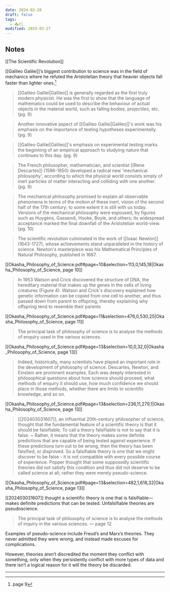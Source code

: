 ```yaml
---
date: 2024-02-28
draft: false
tags:
  - 📥/🌱
modified: 2024-03-27
---
```

## Notes

[[The Scientific Revolution]]

[[Galileo Galilei]]’s biggest contribution to science was in the field of mechanics where he refuted the Aristotelian theory that heavier objects fall faster than lighter ones.[^1]

> [[Galileo Galilei|Galileo]] is generally regarded as the first truly modern physicist. He was the first to show that the language of mathematics could be used to describe the behaviour of actual objects in the material world, such as falling bodies, projectiles, etc. (pg. 9)

>  Another innovative aspect of [[Galileo Galilei|Galileo]]'s work was his emphasis on the importance of testing hypotheses experimentally. (pg. 9)

> [[Galileo Galilei|Galileo]]'s emphasis on experimental testing marks the beginning of an empirical approach to studying nature that continues to this day. (pg. 9)

>  The French philosopher, mathematician, and scientist [[Rene Descartes]] (1596-1650) developed a radical new 'mechanical philosophy', according to which the physical world consists simply of inert particles of matter interacting and colliding with one another. (pg. 9)

> The mechanical philosophy promised to explain all observable phenomena in terms of the motion of these inert, vision of the second half of the 17th century; to some extent it is still with us today. Versions of the mechanical philosophy were espoused, by figures such as Huygens, Gassendi, Hooke, Boyle, and others; its widespread acceptance marked the final downfall of the Aristotelian world-view. (pg. 10)

> The scientific revolution culminated in the work of [[Isaac Newton]] (1643-1727), whose achievements stand unparalleled in the history of science. Newton's masterpiece was his Mathematical Principles of Natural Philosophy, published in 1687.

[[Okasha_Philosophy_of_Science.pdf#page=10&selection=113,0,145,18|Okasha_Philosophy_of_Science, page 10]]

>  In 1953 Watson and Crick discovered the structure of DNA, the hereditary material that makes up the genes in the cells of living creatures (Figure 4). Watson and Crick's discovery explained how genetic information can be copied from one cell to another, and thus passed down from parent to offspring, thereby explaining why offspring tend to resemble their parents

[[Okasha_Philosophy_of_Science.pdf#page=11&selection=476,0,530,25|Okasha_Philosophy_of_Science, page 11]]

> The principal task of philosophy of science is to analyse the methods of enquiry used in the various sciences.

[[Okasha_Philosophy_of_Science.pdf#page=13&selection=10,0,32,0|Okasha_Philosophy_of_Science, page 13]]

>  Indeed, historically, many scientists have played an important role in the development of philosophy of science. Descartes, Newton, and Einstein are prominent examples. Each was deeply interested in philosophical questions about how science should proceed, what methods of enquiry it should use, how much confidence we should place in those methods, whether there are limits to scientific knowledge, and so on. 

[[Okasha_Philosophy_of_Science.pdf#page=13&selection=236,11,279,1|Okasha_Philosophy_of_Science, page 13]]

> [[202403031607]], an influential 20th-century philosopher of science, thought that the fundamental feature of a scientific theory is that it should be falsifiable. To call a theory falsifiable is not to say that it is false. ~ Rather, it means that the theory makes some definite predictions that are capable of being tested against experience. If these predictions turn out to be wrong, then the theory has been falsified, or disproved. So a falsifiable theory is one that we might discover to be false - it is not compatible with every possible course of experience. Popper thought that some supposedly scientific theories did not satisfy this condition and thus did not deserve to be called science at all; rather they were merely pseudo-science.

[[Okasha_Philosophy_of_Science.pdf#page=13&selection=482,1,618,32|Okasha_Philosophy_of_Science, page 13]]

[[202403031607]] thought a scientific theory is one that is falsifiable—makes definite predictions that can be tested. Unfalsifiable theories are pseudoscience.

> The principal task of philosophy of science is to analyse the methods of inquiry in the various sciences.
> — page 12

Examples of pseudo-science include Freud’s and Marx’s theories. They never admitted they were wrong, and instead made excuses for complications.

However, theories aren’t discredited the moment they conflict with something, only when they persistently conflict with more types of data and there isn’t a logical reason for it will the theory be discarded.

---

[^1]: page 9
